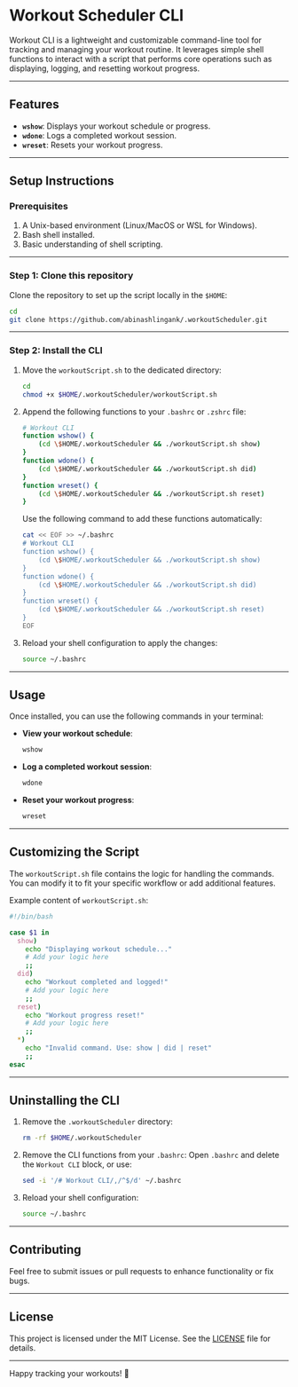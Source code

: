 # **Workout Scheduler CLI**

Workout CLI is a lightweight and customizable command-line tool for tracking and managing your workout routine. It leverages simple shell functions to interact with a script that performs core operations such as displaying, logging, and resetting workout progress.

---

## **Features**
- **`wshow`**: Displays your workout schedule or progress.
- **`wdone`**: Logs a completed workout session.
- **`wreset`**: Resets your workout progress.

---

## **Setup Instructions**

### Prerequisites
1. A Unix-based environment (Linux/MacOS or WSL for Windows).
2. Bash shell installed.
3. Basic understanding of shell scripting.

---

### Step 1: Clone this repository
Clone the repository to set up the script locally in the `$HOME`:
```bash
cd
git clone https://github.com/abinashlingank/.workoutScheduler.git
```

---

### Step 2: Install the CLI
1. Move the `workoutScript.sh` to the dedicated directory:
   ```bash
   cd
   chmod +x $HOME/.workoutScheduler/workoutScript.sh
   ```

2. Append the following functions to your `.bashrc` or `.zshrc` file:
   ```bash
   # Workout CLI
   function wshow() {
       (cd \$HOME/.workoutScheduler && ./workoutScript.sh show)
   }
   function wdone() {
       (cd \$HOME/.workoutScheduler && ./workoutScript.sh did)
   }
   function wreset() {
       (cd \$HOME/.workoutScheduler && ./workoutScript.sh reset)
   }
   ```

   Use the following command to add these functions automatically:
   ```bash
   cat << EOF >> ~/.bashrc
   # Workout CLI
   function wshow() {
       (cd \$HOME/.workoutScheduler && ./workoutScript.sh show)
   }
   function wdone() {
       (cd \$HOME/.workoutScheduler && ./workoutScript.sh did)
   }
   function wreset() {
       (cd \$HOME/.workoutScheduler && ./workoutScript.sh reset)
   }
   EOF
   ```

3. Reload your shell configuration to apply the changes:
   ```bash
   source ~/.bashrc
   ```

---

## **Usage**
Once installed, you can use the following commands in your terminal:

- **View your workout schedule**:
  ```bash
  wshow
  ```

- **Log a completed workout session**:
  ```bash
  wdone
  ```

- **Reset your workout progress**:
  ```bash
  wreset
  ```

---

## **Customizing the Script**
The `workoutScript.sh` file contains the logic for handling the commands. You can modify it to fit your specific workflow or add additional features.

Example content of `workoutScript.sh`:
```bash
#!/bin/bash

case $1 in
  show)
    echo "Displaying workout schedule..."
    # Add your logic here
    ;;
  did)
    echo "Workout completed and logged!"
    # Add your logic here
    ;;
  reset)
    echo "Workout progress reset!"
    # Add your logic here
    ;;
  *)
    echo "Invalid command. Use: show | did | reset"
    ;;
esac
```

---

## **Uninstalling the CLI**
1. Remove the `.workoutScheduler` directory:
   ```bash
   rm -rf $HOME/.workoutScheduler
   ```

2. Remove the CLI functions from your `.bashrc`:
   Open `.bashrc` and delete the `Workout CLI` block, or use:
   ```bash
   sed -i '/# Workout CLI/,/^$/d' ~/.bashrc
   ```

3. Reload your shell configuration:
   ```bash
   source ~/.bashrc
   ```

---

## **Contributing**
Feel free to submit issues or pull requests to enhance functionality or fix bugs.

---

## **License**
This project is licensed under the MIT License. See the [LICENSE](LICENSE) file for details.

---

Happy tracking your workouts! 💪

